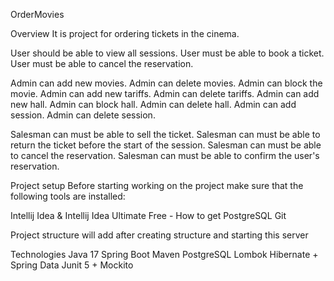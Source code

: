 OrderMovies

Overview
It is project for ordering tickets in the cinema.

User should be able to view all sessions.
User must be able to book a ticket.
User must be able to cancel the reservation.

Admin can add new movies.
Admin can delete movies.
Admin can block the movie.
Admin can add new tariffs.
Admin can delete tariffs.
Admin can add new hall.
Admin can block hall.
Admin can delete hall.
Admin can add session.
Admin can delete session.

Salesman can must be able to sell the ticket.
Salesman can must be able to return the ticket before the start of the session.
Salesman can must be able to cancel the reservation.
Salesman can must be able to confirm the user's reservation.


Project setup
Before starting working on the project make sure that the following tools are installed:

Intellij Idea & Intellij Idea Ultimate Free - How to get
PostgreSQL
Git

Project structure
will add after creating structure and starting this server 


Technologies
Java 17
Spring Boot
Maven
PostgreSQL
Lombok
Hibernate + Spring Data
Junit 5 + Mockito
